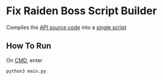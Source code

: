 # Fix Raiden Boss Script Builder

Compiles the [API source code](https://github.com/nhok0169/Fix-Raiden-Boss/tree/nhok0169/Fix-Raiden-Boss%202.0%20(for%20all%20user%20)/api) into a [single script](https://github.com/nhok0169/Fix-Raiden-Boss/blob/nhok0169/Fix-Raiden-Boss%202.0%20(for%20all%20user%20)/script%20build/src/FixRaidenBoss2/FixRaidenBoss2.py)


## How To Run
On [CMD](https://www.google.com/search?q=how+to+open+cmd+in+a+folder&oq=how+to+open+cmd), enter

```bash
python3 main.py
```